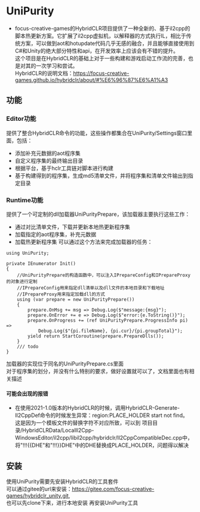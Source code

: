 # UniPurity
- focus-creative-games的HybridCLR项目提供了一种全新的、基于il2cpp的脚本热更新方案。它扩展了il2cpp虚拟机，以解释器的方式执行IL，相比于传统方案，可以做到aot和hotupdate代码几乎无感的融合，并且能够直接使用到C#和Unity的绝大部分特性和api，在开发效率上应该会有不错的提升。   
这个项目是在HybridCLR的基础上对于一些构建和游戏启动工作流的完善，也是对其的一次学习和尝试。   
HybridCLR的说明文档：https://focus-creative-games.github.io/hybridclr/about/#%E6%96%87%E6%A1%A3

## 功能
### Editor功能
提供了整合HybridCLR命令的功能，这些操作都集合在UniPurity/Settings窗口里面，包括：
- 添加补充元数据的aot程序集   
- 自定义程序集的最终输出目录   
- 根据平台，基于hclr工具链对脚本进行构建   
- 基于构建得到的程序集，生成md5清单文件，并将程序集和清单文件输出到指定目录   

### Runtime功能
提供了一个可定制的dll加载器UniPurityPrepare，该加载器主要执行这些工作：   
- 通过对比清单文件，下载并更新本地热更新程序集   
- 加载指定的aot程序集，补充元数据   
- 加载热更新程序集
可以通过这个方法来完成加载器的任务：
```CSharp
using UniPurity;

private IEnumerator Init()
{
    //UniPurityPrepare的构造函数中，可以注入IPrepareConfig和IPrepareProxy的对象进行定制
    //IPrepareConfig用来指定dll清单以及dll文件的本地目录和下载地址
    //IPrepareProxy用来指定加载dll的方式
    using (var prepare = new UniPurityPrepare())
    {
        prepare.OnMsg += msg => Debug.Log($"message:{msg}");
        prepare.OnError += e => Debug.Log($"error:{e.ToString()}");
        prepare.OnProgress += (ref UniPurityPrepare.ProgressInfo pi) =>
            Debug.Log($"{pi.fileName}, {pi.cur}/{pi.groupTotal}");
        yield return StartCoroutine(prepare.PrepareDlls());
    }
    /// todo
}
```
加载器的实现位于同名的UniPurityPrepare.cs里面   
对于程序集的划分，并没有什么特别的要求，做好设置就可以了，文档里面也有相关描述   
#### 可能会出现的报错
- 在使用2021-1.0版本的HybridCLR的时候，调用HybridCLR-Generate-Il2CppDef命令的时候发生异常：region:PLACE_HOLDER start not find。   
这是因为一个模板文件的替换字符不对应所致，可以到 项目目录/HybridCLRData/LocalIl2Cpp-WindowsEditor/il2cpp/libil2cpp/hybridclr/Il2CppCompatibleDec.cpp中，将"!!!{{DHE"和"!!!}}DHE"中的DHE替换成PLACE_HOLDER，问题得以解决

## 安装
使用UniPurity需要先安装HybridCLR的工具套件   
可以通过gitee的url来安装：https://gitee.com/focus-creative-games/hybridclr_unity.git,   
也可以先clone下来，进行本地安装
再安装UniPurity工具